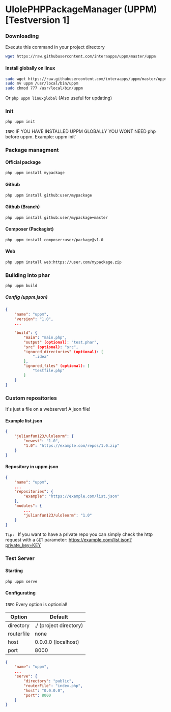 # UlolePHPPackageManager (UPPM) [Testversion 1]

### Downloading
Execute this command in your project directory
```bash
wget https://raw.githubusercontent.com/interaapps/uppm/master/uppm
``` 

#### Install globally on linux
```bash
sudo wget https://raw.githubusercontent.com/interaapps/uppm/master/uppm
sudo mv uppm /usr/local/bin/uppm
sudo chmod 777 /usr/local/bin/uppm
```
Or
`php uppm linuxglobal` (Also useful for updating)

### Init
```bash
php uppm init
```
`INFO` IF YOU HAVE INSTALLED UPPM GLOBALLY YOU WONT NEED php before uppm. Example: uppm init`
### Package managment
#### Official package
```bash
php uppm install mypackage
``` 
#### Github
```bash
php uppm install github:user/mypackage
``` 
#### Github (Branch)
```bash
php uppm install github:user/mypackage+master
``` 
#### Composer (Packagist)
```bash
php uppm install composer:user/package@v1.0
```
#### Web
```bash
php uppm install web:https://user.com/mypackage.zip
``` 

### Building into phar
```bash
php uppm build
``` 

##### Config (uppm.json)
```json
{
    "name": "uppm",
    "version": "1.0",
    ...

    "build": {
        "main": "main.php",
        "output" (optional): "test.phar",
        "src" (optional): "src",
        "ignored_directories" (optional): [
            ".idea"
        ],
        "ignored_files" (optional): [
            "testfile.php"
        ]
    }
}
```

### Custom repositories
It's just a file on a webserver! A json file!
#### Example list.json
```json
{    
    "julianfun123/uloleorm": {
        "newest": "1.0",
        "1.0": "https://example.com/repos/1.0.zip"
    }
}
```

#### Repository in uppm.json
```json
{
    "name": "uppm",
    ...
    "repositories": {
        "example": "https://example.com/list.json"
    },
    "modules": {
        ...
        "julianfun123/uloleorm": "1.0"
    }
}
```

`Tip: ` If you want to have a private repo you can simply check the http request with a `GET` parameter: https://example.com/list.json?private_key=KEY

### Test Server
#### Starting
```bash
php uppm serve
```

#### Configurating
`INFO` Every option is optionial!


| Option          | Default               |
| --------------- |---------------------- |
| directory       | ./ (project directory) |
| routerfile      | none                  |
| host            | 0.0.0.0 (localhost)   |
| port            | 8000                  |

```json
{
    "name": "uppm",
    ...
    "serve": {
        "directory": "public", 
        "routerFile": "index.php",
        "host": "0.0.0.0",
        "port": 8000 
    }
}
```